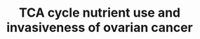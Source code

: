 ---
annotations:
- id: PW:0001119
  parent: classic metabolic pathway
  type: Pathway Ontology
  value: altered citric acid cycle pathway
- id: DOID:162
  parent: disease of cellular proliferation
  type: Disease Ontology
  value: cancer
- id: PW:0000605
  parent: disease pathway
  type: Pathway Ontology
  value: cancer pathway
- id: DOID:15
  type: Disease Ontology
  value: reproductive system disease
- id: DOID:2394
  parent: disease of cellular proliferation
  type: Disease Ontology
  value: ovarian cancer
authors:
- Khanspers
- Mkutmon
- AlexanderPico
- DeSl
- MaintBot
- Fehrhart
- Eweitz
communities:
- CPTAC
- Diseases
description: Schematic showing the shift in nutrient utilization in TCA cycle with
  increasing degree of invasiveness. Low-invasive ovarian cancer (OVCA) cells are
  glucose dependent for their TCA cycle pool. With increasing invasiveness in cancer
  cells, dominant nutrient which feeds the TCA cycle shifts from glucose to Gln. In
  high-invasive OVCA cells, Gln dominates the TCA cycle. In low-invasive OVCA cells,
  glucose activates Jak1, which activates STAT3 by tyrosine phosphorylation, thereby
  regulating glycolysis in cancer cells. In highinvasive OVCA cells, besides glucose's
  role in activating STAT3 tyrosine phosphorylation, glutamine activates JAK1 through
  TCA cycle to further activate STAT3 by tyrosine phosphorylation and thus regulate
  glycolysis. Further, Gln activates Erk1/2, which subsequently activates STAT3 by
  serine phosphorylation selectively in high-invasive OVCA cells. The serine phosphorylation
  of STAT3 enhances oxidative phosphorylation in mitochondria by interaction with
  mitochondrial complexes I and II, thereby increasing TCA cycle activity in high-invasive
  OVCA cells.  Proteins on this pathway have targeted assays available via the [https://assays.cancer.gov/available_assays?wp_id=WP2868
  CPTAC Assay Portal]
last-edited: 2021-05-18
ndex: 17d19c29-8b66-11eb-9e72-0ac135e8bacf
organisms:
- Homo sapiens
redirect_from:
- /index.php/Pathway:WP2868
- /instance/WP2868
revision: null
schema-jsonld:
- '@context': https://schema.org/
  '@id': https://wikipathways.github.io/pathways/WP2868.html
  '@type': Dataset
  creator:
    '@type': Organization
    name: WikiPathways
  description: Schematic showing the shift in nutrient utilization in TCA cycle with
    increasing degree of invasiveness. Low-invasive ovarian cancer (OVCA) cells are
    glucose dependent for their TCA cycle pool. With increasing invasiveness in cancer
    cells, dominant nutrient which feeds the TCA cycle shifts from glucose to Gln.
    In high-invasive OVCA cells, Gln dominates the TCA cycle. In low-invasive OVCA
    cells, glucose activates Jak1, which activates STAT3 by tyrosine phosphorylation,
    thereby regulating glycolysis in cancer cells. In highinvasive OVCA cells, besides
    glucose's role in activating STAT3 tyrosine phosphorylation, glutamine activates
    JAK1 through TCA cycle to further activate STAT3 by tyrosine phosphorylation and
    thus regulate glycolysis. Further, Gln activates Erk1/2, which subsequently activates
    STAT3 by serine phosphorylation selectively in high-invasive OVCA cells. The serine
    phosphorylation of STAT3 enhances oxidative phosphorylation in mitochondria by
    interaction with mitochondrial complexes I and II, thereby increasing TCA cycle
    activity in high-invasive OVCA cells.  Proteins on this pathway have targeted
    assays available via the [https://assays.cancer.gov/available_assays?wp_id=WP2868
    CPTAC Assay Portal]
  keywords:
  - D-Glutamine
  - EGFR
  - ERK1
  - ERK2
  - Glucose
  - JAK1
  - Lactate
  - Pyruvate
  - STAT3
  - TCA Cycle
  license: CC0
  name: TCA cycle nutrient use and invasiveness of ovarian cancer
seo: CreativeWork
title: TCA cycle nutrient use and invasiveness of ovarian cancer
wpid: WP2868
---